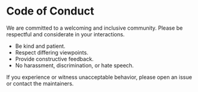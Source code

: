 # Code of Conduct

We are committed to a welcoming and inclusive community. Please be respectful and considerate in your interactions.

- Be kind and patient.
- Respect differing viewpoints.
- Provide constructive feedback.
- No harassment, discrimination, or hate speech.

If you experience or witness unacceptable behavior, please open an issue or contact the maintainers.
